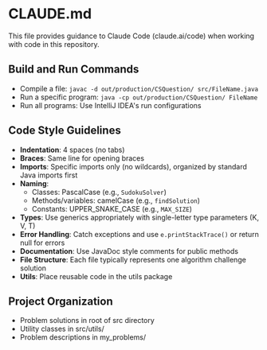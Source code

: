 # CLAUDE.md

This file provides guidance to Claude Code (claude.ai/code) when working with code in this repository.

## Build and Run Commands
- Compile a file: `javac -d out/production/CSQuestion/ src/FileName.java`
- Run a specific program: `java -cp out/production/CSQuestion/ FileName`
- Run all programs: Use IntelliJ IDEA's run configurations

## Code Style Guidelines
- **Indentation**: 4 spaces (no tabs)
- **Braces**: Same line for opening braces
- **Imports**: Specific imports only (no wildcards), organized by standard Java imports first
- **Naming**: 
  - Classes: PascalCase (e.g., `SudokuSolver`)
  - Methods/variables: camelCase (e.g., `findSolution`)
  - Constants: UPPER_SNAKE_CASE (e.g., `MAX_SIZE`)
- **Types**: Use generics appropriately with single-letter type parameters (K, V, T)
- **Error Handling**: Catch exceptions and use `e.printStackTrace()` or return null for errors
- **Documentation**: Use JavaDoc style comments for public methods
- **File Structure**: Each file typically represents one algorithm challenge solution
- **Utils**: Place reusable code in the utils package

## Project Organization
- Problem solutions in root of src directory
- Utility classes in src/utils/
- Problem descriptions in my_problems/